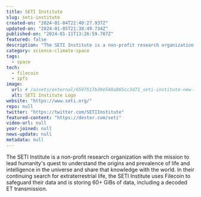 ```yaml
---
title: SETI Institute
slug: seti-institute
created-on: "2024-01-04T22:40:27.937Z"
updated-on: "2024-01-05T21:38:49.734Z"
published-on: "2024-01-11T13:26:59.787Z"
featured: false
description: "The SETI Institute is a non-profit research organization with the mission to lead humanity's quest to understand the origins and prevalence of life and intelligence in the universe and share that knowledge with the world."
category: science-climate-space
tags:
  - space
tech:
  - filecoin
  - ipfs
image:
  url: # /assets/external/6597517b30e548a865cc3d71_seti-institute-new-logo-design.png
  alt: SETI Institute Logo
website: "https://www.seti.org/"
repo: null
twitter: "https://twitter.com/SETIInstitute"
featured-content: "https://destor.com/seti"
video-url: null
year-joined: null
news-update: null
metadata: null
---
```


The SETI Institute is a non-profit research organization with the mission to lead humanity's quest to understand the origins and prevalence of life and intelligence in the universe and share that knowledge with the world. In their continuing search for extraterrestrial life, the SETI Institute uses Filecoin to safeguard their data and is storing 60+ GiBs of data, including a decoded ET transmission.
